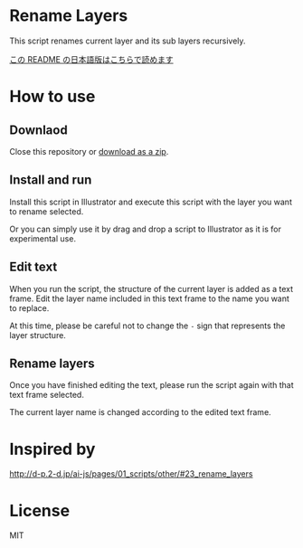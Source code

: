 # Rename Layers

This script renames current layer and its sub layers recursively.

[この README の日本語版はこちらで読めます](https://github.com/kawmra/rename-layers/blob/master/README.ja.md)

# How to use

## Downlaod

Close this repository or [download as a zip](https://github.com/kawmra/rename-layers/archive/master.zip).

## Install and run

Install this script in Illustrator and execute this script with the layer you want to rename selected.

Or you can simply use it by drag and drop a script to Illustrator as it is for experimental use.

## Edit text

When you run the script, the structure of the current layer is added as a text frame.
Edit the layer name included in this text frame to the name you want to replace.

At this time, please be careful not to change the `-` sign that represents the layer structure.

## Rename layers

Once you have finished editing the text, please run the script again with that text frame selected.

The current layer name is changed according to the edited text frame.

# Inspired by

http://d-p.2-d.jp/ai-js/pages/01_scripts/other/#23_rename_layers

# License

MIT